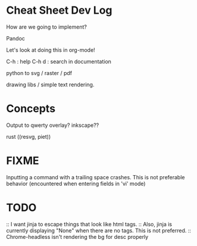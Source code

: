 # Cheat Sheet Dev Log

How are we going to implement?

Pandoc

Let's look at doing this in org-mode!

C-h : help
C-h d : search in documentation


python to svg / raster / pdf

drawing libs / simple text rendering.

# Concepts

Output to qwerty overlay?
inkscape??

rust ((resvg, piet))

# FIXME

Inputting a command with a trailing space crashes.  This is not preferable behavior (encountered when entering fields in 'vi' mode)

# TODO

:: I want jinja to escape things that look like html tags.
:: Also, jinja is currently displaying "None" when there are no tags.  This is not preferred.
:: Chrome-headless isn't rendering the bg for desc properly
